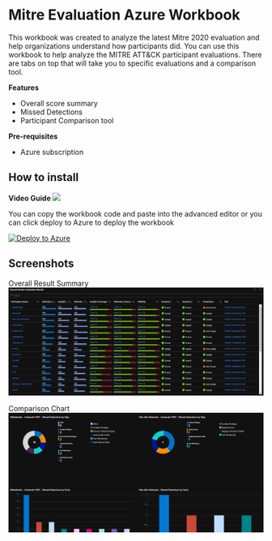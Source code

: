 # Mitre Evaluation Azure Workbook

This workbook was created to analyze the latest Mitre 2020 evaluation and help organizations understand how participants did. 
You can use this workbook to help analyze the MITRE ATT&CK participant evaluations. There are tabs on top that will take you to specific evaluations and a comparison tool.

**Features**
- Overall score summary
- Missed Detections
- Participant Comparison tool

**Pre-requisites**
- Azure subscription

## How to install

**Video Guide**
<a href ="https://www.youtube.com/watch?v=g_TsoTmmOeU" target="_blank"><img src="https://img.youtube.com/vi/g_TsoTmmOeU/0.jpg" width="200"></a>

You can copy the workbook code and paste into the advanced editor or you can click deploy to Azure to deploy the workbook

[![Deploy to Azure](https://aka.ms/deploytoazurebutton)](https://portal.azure.com/#create/Microsoft.Template/uri/https%3A%2F%2Fraw.githubusercontent.com%2Fjingsta%2FTeachJing-Workbooks%2Fmain%2FSecurity%2FMitre_Evaluation_Workbook%2Fazuredeploy.json%0A)

## Screenshots

Overall Result Summary
![](./media/screenshot1.PNG)

Comparison Chart
![](./media/screenshot2.PNG)
